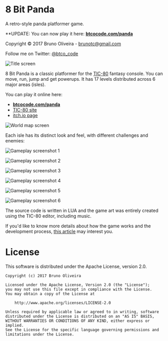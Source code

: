 # 8 Bit Panda
A retro-style panda platformer game.

**UPDATE: You can now play it here: **[btcocode.com/panda](http://btcocode.com/panda)**

Copyright &copy; 2017 Bruno Oliveira - brunotc@gmail.com

Follow me on Twitter: [@btco_code](http://twitter.com/btco_code)

![Title screen](https://github.com/btco/panda/blob/master/images/2x/title.png?raw=true)

8 Bit Panda is a classic platformer for the [TIC-80](http://tic.computer)
fantasy console. You can move, run, jump and get powerups. It has 17 levels
distributed across 6 major areas (isles).

You can play it online here:
 * **[btcocode.com/panda](http://btcocode.com/panda)**
 * [TIC-80 site](https://tic.computer/play?cart=188)
 * [itch.io page](https://btco.itch.io/8-bit-panda)

![World map screen](https://github.com/btco/panda/blob/master/images/2x/world.png?raw=true)

Each isle has its distinct look and feel, with different challenges and
enemies:

![Gameplay screenshot 1](https://github.com/btco/panda/blob/master/images/2x/play1.png?raw=true)

![Gameplay screenshot 2](https://github.com/btco/panda/blob/master/images/2x/play2.png?raw=true)

![Gameplay screenshot 3](https://github.com/btco/panda/blob/master/images/2x/play3.png?raw=true)

![Gameplay screenshot 4](https://github.com/btco/panda/blob/master/images/2x/play4.png?raw=true)

![Gameplay screenshot 5](https://github.com/btco/panda/blob/master/images/2x/play5.png?raw=true)

![Gameplay screenshot 6](https://github.com/btco/panda/blob/master/images/2x/play6.png?raw=true)

The source code is written in LUA and the game art was entirely created
using the TIC-80 editor, including music.

If you'd like to know more details about how the game works and the development process, [this article](https://medium.com/@btco_code/writing-a-platformer-for-the-tic-80-virtual-console-6fa737abe476) may interest you.

# License

This software is distributed under the Apache License, version 2.0.

    Copyright (c) 2017 Bruno Oliveira

    Licensed under the Apache License, Version 2.0 (the "License");
    you may not use this file except in compliance with the License.
    You may obtain a copy of the License at

        http://www.apache.org/licenses/LICENSE-2.0

    Unless required by applicable law or agreed to in writing, software
    distributed under the License is distributed on an "AS IS" BASIS,
    WITHOUT WARRANTIES OR CONDITIONS OF ANY KIND, either express or implied.
    See the License for the specific language governing permissions and
    limitations under the License.

